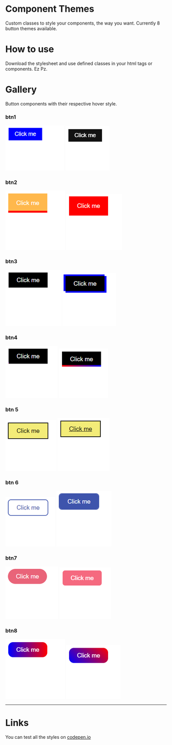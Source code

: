 # Component Themes

Custom classes to style your components, the way you want.
Currently 8 button themes available.

# How to use

Download the stylesheet and use defined classes in your html tags or components.
Ez Pz.

# Gallery

Button components with their respective hover style.

### btn1

![Demo](/Images/btn1.png)
![Demo](/Images/btn1hover.png)

### btn2

![Demo](/Images/btn2.png)
![Demo](/Images/btn2hover.png)

### btn3

![Demo](/Images/btn3.png)
![Demo](/Images/btn3hover.png)

### btn4

![Demo](/Images/btn4.png)
![Demo](/Images/btn4hover.png)

### btn 5

![Demo](/Images/btn5.png)
![Demo](/Images/btn5hover.png)

### btn 6

![Demo](/Images/btn6.png)
![Demo](/Images/btn6hover.png)

### btn7

![Demo](/Images/btn7.png)
![Demo](/Images/btn7hover.png)

### btn8

![Demo](/Images/btn8.png)
![Demo](/Images/btn8hover.png)

---

# Links

You can test all the styles on [codepen.io](https://codepen.io/gautamjuyal/pen/RwYrOxZ)
